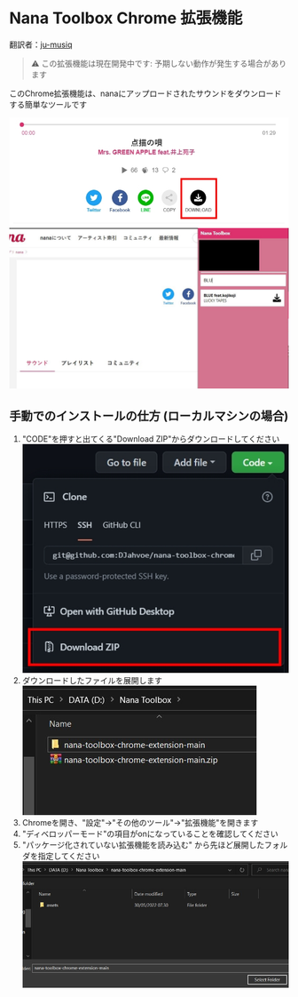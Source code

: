 

# Nana Toolbox Chrome 拡張機能
翻訳者：[ju-musiq](https://github.com/ju-musiq)<br>
>⚠️ この拡張機能は現在開発中です: 予期しない動作が発生する場合があります

このChrome拡張機能は、nanaにアップロードされたサウンドをダウンロードする簡単なツールです

![download functionality](https://github.com/DJahvoe/nana-toolbox-chrome-extension/blob/main/img/functionality.jpg)
![pop-up functionality](https://github.com/DJahvoe/nana-toolbox-chrome-extension/blob/main/img/small-popup.jpg)

## 手動でのインストールの仕方 (ローカルマシンの場合)
1. "CODE"を押すと出てくる"Download ZIP"からダウンロードしてください <br />
![download step](https://github.com/DJahvoe/nana-toolbox-chrome-extension/blob/main/img/download-step.jpg)
2. ダウンロードしたファイルを展開します <br />
![extracted step](https://github.com/DJahvoe/nana-toolbox-chrome-extension/blob/main/img/extracted-step.jpg)
3. Chromeを開き、"設定"→"その他のツール"→"拡張機能"を開きます
4. "ディベロッパーモード"の項目がonになっていることを確認してください
5. "パッケージ化されていない拡張機能を読み込む" から先ほど展開したフォルダを指定してください<br />
![open directory step](https://github.com/DJahvoe/nana-toolbox-chrome-extension/blob/main/img/open-directory-step.jpg)